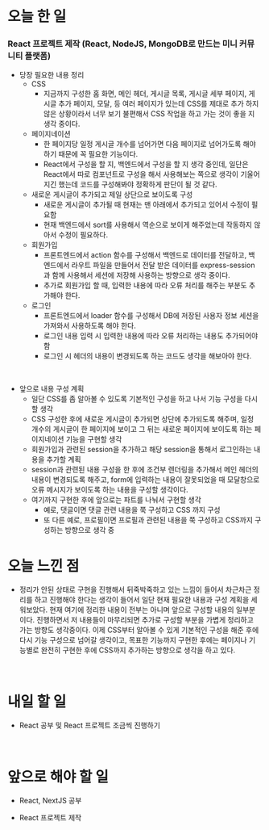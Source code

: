 # 오늘 한 일

### React 프로젝트 제작 (React, NodeJS, MongoDB로 만드는 미니 커뮤니티 플랫폼)

- 당장 필요한 내용 정리
  - CSS
    - 지금까지 구성한 홈 화면, 메인 헤더, 게시글 목록, 게시글 세부 페이지, 게시글 추가 페이지, 모달, 등 여러 페이지가 있는데 CSS를 제대로 추가 하지않은 상황이라서 너무 보기 불편해서 CSS 작업을 하고 가는 것이 좋을 지 생각 중이다.
  - 페이지네이션
    - 한 페이지당 일정 게시글 개수를 넘어가면 다음 페이지로 넘어가도록 해야 하기 때문에 꼭 필요한 기능이다.
    - React에서 구성을 할 지, 백엔드에서 구성을 할 지 생각 중인데, 일단은 React에서 따로 컴포넌트로 구성을 해서 사용해보는 쪽으로 생각이 기울어지긴 했는데 코드를 구성해봐야 정확하게 판단이 될 것 같다.
  - 새로운 게시글이 추가되고 제일 상단으로 보이도록 구성
    - 새로운 게시글이 추가될 때 현재는 맨 아래에서 추가되고 있어서 수정이 필요함
    - 현재 백엔드에서 sort를 사용해서 역순으로 보이게 해주었는데 작동하지 않아서 수정이 필요하다.
  - 회원가입
    - 프론트엔드에서 action 함수를 구성해서 백엔드로 데이터를 전달하고, 백엔드에서 라우트 파일을 만들어서 전달 받은 데이터를 express-session과 함께 사용해서 세션에 저장해 사용하는 방향으로 생각 중이다.
    - 추가로 회원가입 할 때, 입력한 내용에 따라 오류 처리를 해주는 부분도 추가해야 한다.
  - 로그인
    - 프론트엔드에서 loader 함수를 구성해서 DB에 저장된 사용자 정보 세션을 가져와서 사용하도록 해야 한다.
    - 로그인 내용 입력 시 입력한 내용에 따라 오류 처리하는 내용도 추가되어야 함
    - 로그인 시 헤더의 내용이 변경되도록 하는 코드도 생각을 해보아야 한다.

<br />

- 앞으로 내용 구성 계획
  - 일단 CSS를 좀 알아볼 수 있도록 기본적인 구성을 하고 나서 기능 구성을 다시 할 생각
  - CSS 구성한 후에 새로운 게시글이 추가되면 상단에 추가되도록 해주며, 일정 개수의 게시글이 한 페이지에 보이고 그 뒤는 새로운 페이지에 보이도록 하는 페이지네이션 기능을 구현할 생각
  - 회원가입과 관련된 session을 추가하고 해당 session을 통해서 로그인하는 내용을 추가할 계획
  - session과 관련된 내용 구성을 한 후에 조건부 렌더링을 추가해서 메인 헤더의 내용이 변경되도록 해주고, form에 입력하는 내용이 잘못되었을 때 모달창으로 오류 메시지가 보이도록 하는 내용을 구성할 생각이다.
  - 여기까지 구현한 후에 앞으로는 파트를 나눠서 구현할 생각
    - 예로, 댓글이면 댓글 관련 내용을 쭉 구성하고 CSS 까지 구성
    - 또 다른 예로, 프로필이면 프로필과 관련된 내용을 쭉 구성하고 CSS까지 구성하는 방향으로 생각 중

# 오늘 느낀 점

- 정리가 안된 상태로 구현을 진행해서 뒤죽박죽하고 있는 느낌이 들어서 차근차근 정리를 하고 진행해야 한다는 생각이 들어서 일단 현재 필요한 내용과 구성 계획을 세워보았다. 현재 여기에 정리한 내용이 전부는 아니며 앞으로 구성할 내용의 일부분이다. 진행하면서 저 내용들이 마무리되면 추가로 구성할 부분을 가볍게 정리하고 가는 방향도 생각중이다. 이제 CSS부터 알아볼 수 있게 기본적인 구성을 해준 후에 다시 기능 구성으로 넘어갈 생각이고, 목표한 기능까지 구현한 후에는 페이지나 기능별로 완전히 구현한 후에 CSS까지 추가하는 방향으로 생각을 하고 있다.

<br />

# 내일 할 일

- React 공부 및 React 프로젝트 조금씩 진행하기

<br />

# 앞으로 해야 할 일

- React, NextJS 공부

- React 프로젝트 제작
